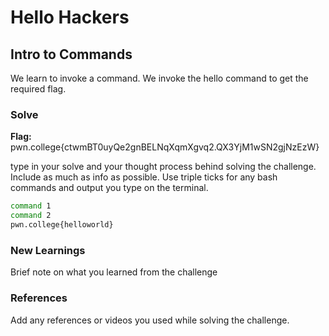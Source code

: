 # Hello Hackers

## Intro to Commands
We learn to invoke a command. We invoke the hello command to get the required flag. 

### Solve
**Flag:** pwn.college{ctwmBT0uyQe2gnBELNqXqmXgvq2.QX3YjM1wSN2gjNzEzW}

type in your solve and your thought process behind solving the challenge. Include as much as info as possible. Use triple ticks for any bash commands and output you type on the terminal.

```bash
command 1
command 2
pwn.college{helloworld}
```

### New Learnings
Brief note on what you learned from the challenge

### References 
Add any references or videos you used while solving the challenge.
